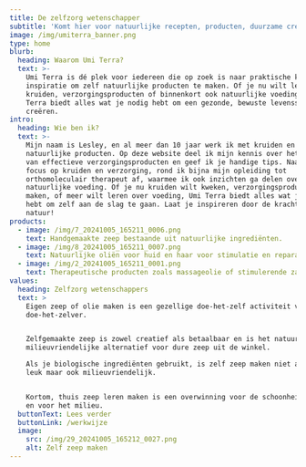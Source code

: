 ```yaml
---
title: De zelfzorg wetenschapper
subtitle: 'Komt hier voor natuurlijke recepten, producten, duurzame creaties & ideeën'
image: /img/umiterra_banner.png
type: home
blurb:
  heading: Waarom Umi Terra?
  text: >-
    Umi Terra is dé plek voor iedereen die op zoek is naar praktische kennis en
    inspiratie om zelf natuurlijke producten te maken. Of je nu wilt leren over
    kruiden, verzorgingsproducten of binnenkort ook natuurlijke voeding, Umi
    Terra biedt alles wat je nodig hebt om een gezonde, bewuste levensstijl te
    creëren.
intro:
  heading: Wie ben ik?
  text: >-
    Mijn naam is Lesley, en al meer dan 10 jaar werk ik met kruiden en
    natuurlijke producten. Op deze website deel ik mijn kennis over het maken
    van effectieve verzorgingsproducten en geef ik je handige tips. Naast mijn
    focus op kruiden en verzorging, rond ik bijna mijn opleiding tot
    orthomoleculair therapeut af, waarmee ik ook inzichten ga delen over
    natuurlijke voeding. Of je nu kruiden wilt kweken, verzorgingsproducten wilt
    maken, of meer wilt leren over voeding, Umi Terra biedt alles wat je nodig
    hebt om zelf aan de slag te gaan. Laat je inspireren door de kracht van de
    natuur!
products:
  - image: /img/7_20241005_165211_0006.png
    text: Handgemaakte zeep bestaande uit natuurlijke ingrediënten.
  - image: /img/8_20241005_165211_0007.png
    text: Natuurlijke oliën voor huid en haar voor stimulatie en reparatie.
  - image: /img/2_20241005_165211_0001.png
    text: Therapeutische producten zoals massageolie of stimulerende zalfjes.
values:
  heading: Zelfzorg wetenschappers
  text: >
    Eigen zeep of olie maken is een gezellige doe-het-zelf activiteit voor de
    doe-het-zelver.


    Zelfgemaakte zeep is zowel creatief als betaalbaar en is het natuurlijke,
    milieuvriendelijke alternatief voor dure zeep uit de winkel. 

    Als je biologische ingrediënten gebruikt, is zelf zeep maken niet alleen
    leuk maar ook milieuvriendelijk.


    Kortom, thuis zeep leren maken is een overwinning voor de schoonheidsroutine
    en voor het milieu.
  buttonText: Lees verder
  buttonLink: /werkwijze
  image:
    src: /img/29_20241005_165212_0027.png
    alt: Zelf zeep maken
---
```

